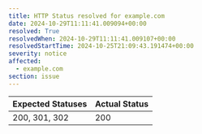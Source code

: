 ```yaml
---
title: HTTP Status resolved for example.com
date: 2024-10-29T11:11:41.009094+00:00
resolved: True
resolvedWhen: 2024-10-29T11:11:41.009107+00:00
resolvedStartTime: 2024-10-25T21:09:43.191474+00:00
severity: notice
affected:
  - example.com
section: issue
---
```


| Expected Statuses | Actual Status  |
|-------------------|----------------|
| 200, 301, 302 | 200 |
